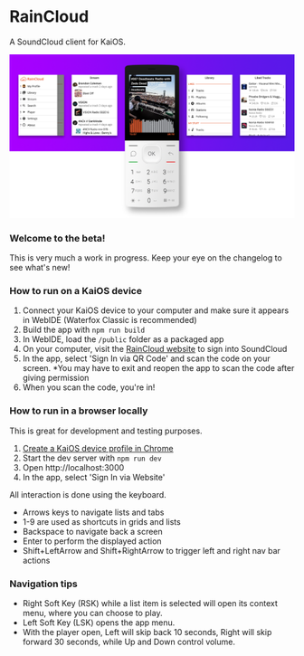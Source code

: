 # RainCloud

A SoundCloud client for KaiOS.

![Dashboard view](/promo/device_banner.png?raw=true)

### Welcome to the beta!

This is very much a work in progress. Keep your eye on the changelog to see what's new!

### How to run on a KaiOS device

1. Connect your KaiOS device to your computer and make sure it appears in WebIDE (Waterfox Classic is recommended)
2. Build the app with `npm run build`
3. In WebIDE, load the `/public` folder as a packaged app
4. On your computer, visit the [RainCloud website](https://app.vulpine.fm/) to sign into SoundCloud
5. In the app, select 'Sign In via QR Code' and scan the code on your screen. \*You may have to exit and reopen the app to scan the code after giving permission
6. When you scan the code, you're in!

### How to run in a browser locally

This is great for development and testing purposes.

1. [Create a KaiOS device profile in Chrome](https://github.com/garredow/foxcasts-lite#running-locally)
2. Start the dev server with `npm run dev`
3. Open http://localhost:3000
4. In the app, select 'Sign In via Website'

All interaction is done using the keyboard.

- Arrows keys to navigate lists and tabs
- 1-9 are used as shortcuts in grids and lists
- Backspace to navigate back a screen
- Enter to perform the displayed action
- Shift+LeftArrow and Shift+RightArrow to trigger left and right nav bar actions

### Navigation tips

- Right Soft Key (RSK) while a list item is selected will open its context menu, where you can choose to play.
- Left Soft Key (LSK) opens the app menu.
- With the player open, Left will skip back 10 seconds, Right will skip forward 30 seconds, while Up and Down control volume.
